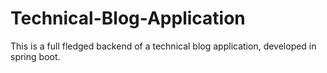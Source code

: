 # Technical-Blog-Application
This is a full fledged backend of a technical blog application, developed in spring boot.
